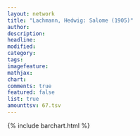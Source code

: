 ```yaml
---
layout: network
title: "Lachmann, Hedwig: Salome (1905)"
author:
description:
headline:
modified:
category:
tags:
imagefeature: 
mathjax: 
chart: 
comments: true
featured: false
list: true
amounttsv: 67.tsv
---
```

{% include barchart.html %}

